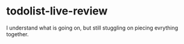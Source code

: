 # todolist-live-review

I understand what is going on, but still stuggling on piecing evrything together.
